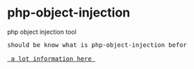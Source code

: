 # php-object-injection
php object injection tool 

<pre>
should be know what is php-object-injection befor <br>
<a href="https://www.owasp.org/index.php/PHP_Object_Injection"> a lot information here </a>
</pre>



